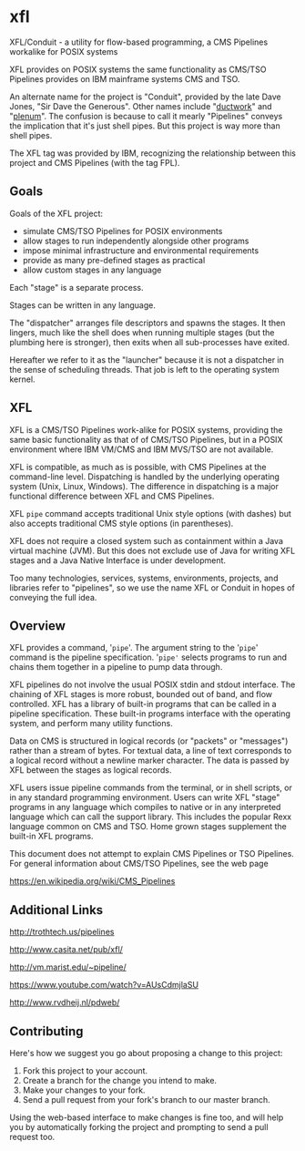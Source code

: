 # xfl

XFL/Conduit - 
a utility for flow-based programming,
a CMS Pipelines workalike for POSIX systems

XFL provides on POSIX systems the same functionality
as CMS/TSO Pipelines provides on IBM mainframe systems CMS and TSO.

An alternate name for the project is "Conduit", provided by
the late Dave Jones, "Sir Dave the Generous". Other names include
"[ductwork](ductwork.md)" and "[plenum](plenum.md)". The confusion
is because to call it mearly "Pipelines" conveys the implication that
it's just shell pipes. But this project is way more than shell pipes.

The XFL tag was provided by IBM,
recognizing the relationship between this project and CMS Pipelines
(with the tag FPL).

## Goals

Goals of the XFL project:

* simulate CMS/TSO Pipelines for POSIX environments
* allow stages to run independently alongside other programs
* impose minimal infrastructure and environmental requirements
* provide as many pre-defined stages as practical
* allow custom stages in any language

Each "stage" is a separate process.

Stages can be written in any language.

The "dispatcher" arranges file descriptors and spawns the stages.
It then lingers, much like the shell does when running multiple
stages (but the plumbing here is stronger), then exits when all
sub-processes have exited.

Hereafter we refer to it as the "launcher" because it is
not a dispatcher in the sense of scheduling threads.
That job is left to the operating system kernel.

## XFL

XFL is a CMS/TSO Pipelines work-alike for POSIX systems,
providing the same basic functionality as that of of CMS/TSO Pipelines,
but in a POSIX environment where IBM VM/CMS and IBM MVS/TSO are not available.

XFL is compatible, as much as is possible, with CMS Pipelines
at the command-line level. Dispatching is handled by the underlying
operating system (Unix, Linux, Windows). The difference in dispatching
is a major functional difference between XFL and CMS Pipelines.

XFL `pipe` command accepts traditional Unix style options (with dashes)
but also accepts traditional CMS style options (in parentheses).

XFL does not require a closed system such as containment within a
Java virtual machine (JVM). But this does not exclude use of Java
for writing XFL stages and a Java Native Interface is under development.

Too many technologies, services, systems, environments, projects,
and libraries refer to "pipelines", so we use the name XFL or Conduit
in hopes of conveying the full idea.

## Overview

XFL provides a command, '`pipe`'. The argument string to the
'`pipe`' command is the pipeline specification. '`pipe'` selects
programs to run and chains them together in a pipeline to pump data through.

XFL pipelines do not involve the usual POSIX stdin and stdout interface.
The chaining of XFL stages is more robust, bounded out of band,
and flow controlled. XFL has a library of built-in programs that
can be called in a pipeline specification. These built-in programs
interface with the operating system, and perform many utility functions.

Data on CMS is structured in logical records (or "packets" or "messages")
rather than a stream of bytes. For textual data, a line of text corresponds
to a logical record without a newline marker character. The data is passed
by XFL between the stages as logical records.

XFL users issue pipeline commands from the terminal, or in shell scripts,
or in any standard programming environment. Users can write XFL "stage"
programs in any language which compiles to native or in any interpreted
language which can call the support library. This includes the popular
Rexx language common on CMS and TSO. Home grown stages supplement
the built-in XFL programs.

This document does not attempt to explain CMS Pipelines or TSO Pipelines.
For general information about CMS/TSO Pipelines, see the web page

https://en.wikipedia.org/wiki/CMS_Pipelines

## Additional Links

http://trothtech.us/pipelines

http://www.casita.net/pub/xfl/


http://vm.marist.edu/~pipeline/

https://www.youtube.com/watch?v=AUsCdmjlaSU

http://www.rvdheij.nl/pdweb/

## Contributing

Here's
how we suggest you go about proposing a change to this project:

1. Fork this project to your account.
1. Create a branch for the change you intend to make.
1. Make your changes to your fork.
1. Send a pull request from your
fork's
branch to our master branch.

Using the web-based interface to make changes is fine too,
and will help you by automatically forking the project
and prompting to send a pull request too.








































































